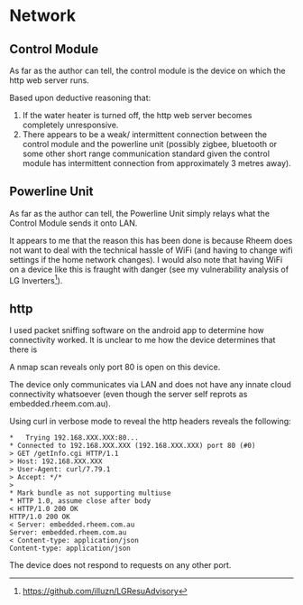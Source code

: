 # Network

## Control Module

As far as the author can tell, the control module is the device on which the http web server runs.

Based upon deductive reasoning that:

1. If the water heater is turned off, the http web server becomes completely unresponsive.
2. There appears to be a weak/ intermittent connection between the control module and the powerline unit (possibly zigbee, bluetooth or some other short range communication standard given the control module has intermittent connection from approximately 3 metres away).

## Powerline Unit

As far as the author can tell, the Powerline Unit simply relays what the Control Module sends it onto LAN.

It appears to me that the reason this has been done is because Rheem does not want to deal with the technical hassle of WiFi (and having to change wifi settings if the home network changes). I would also note that having WiFi on a device like this is fraught with danger (see my vulnerability analysis of LG Inverters[^1]).


## http

I used packet sniffing software on the android app to determine how connectivity worked. It is unclear to me how the device determines that there is 

A nmap scan reveals only port 80 is open on this device.

The device only communicates via LAN and does not have any innate cloud connectivity whatsoever (even though the server self reprots as embedded.rheem.com.au).

Using curl in verbose mode to reveal the http headers reveals the following:

``` { .text .no-copy }
*   Trying 192.168.XXX.XXX:80...
* Connected to 192.168.XXX.XXX (192.168.XXX.XXX) port 80 (#0)
> GET /getInfo.cgi HTTP/1.1
> Host: 192.168.XXX.XXX
> User-Agent: curl/7.79.1
> Accept: */*
>
* Mark bundle as not supporting multiuse
* HTTP 1.0, assume close after body
< HTTP/1.0 200 OK
HTTP/1.0 200 OK
< Server: embedded.rheem.com.au
Server: embedded.rheem.com.au
< Content-type: application/json
Content-type: application/json
```
The device does not respond to requests on any other port.

[^1]: https://github.com/illuzn/LGResuAdvisory